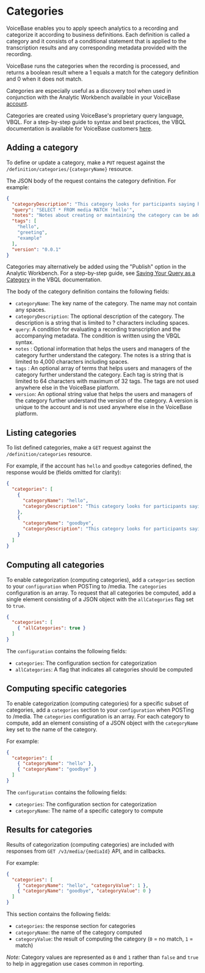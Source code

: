 # Categories

VoiceBase enables you to apply speech analytics to a recording and categorize it according to business definitions. Each definition is called a category and it consists of a conditional statement that is applied to the transcription results and any corresponding metadata provided with the recording.

VoiceBase runs the categories when the recording is processed, and returns a boolean result where a 1 equals a match for the category definition and 0 when it does not match.

Categories are especially useful as a discovery tool when used in conjunction with the Analytic Workbench available in your VoiceBase [account](https://app.voicebase.com/app/workbench). 

Categories are created using VoiceBase's proprietary query language, VBQL. For a step-by-step guide to syntax and best practices, the VBQL documentation is available for VoiceBase customers [here](https://app.voicebase.com/static/media/Getting_Started_With_VoiceBase.770cd9e8.pdf). 

## Adding a category

To define or update a category, make a `PUT` request against the `/definition/categories/{categoryName}` resource.

The JSON body of the request contains the category definition. For example:

```json
{
  "categoryDescription": "This category looks for participants saying hello",
  "query": "SELECT * FROM media MATCH 'hello'",
  "notes": "Notes about creating or maintaining the category can be added here",
  "tags": [
    "hello",
    "greeting",
    "example"
  ],
  "version": "0.0.1"
}
```
Categories may alternatively be added using the "Publish" option in the Analytic Workbench. For a step-by-step guide, see [Saving Your Query as a Category](https://app.voicebase.com/static/media/Getting_Started_With_VoiceBase.770cd9e8.pdf) in the VBQL documentation.

The body of the category definition contains the following fields:

- `categoryName`: The key name of the category. The name may not contain any spaces.
- `categoryDescription`: The optional description of the category. The description is a string that is limited to ? characters including spaces.
- `query`: A condition for evaluating a recording transcription and the accompanying metadata. The condition is written using the VBQL syntax.
- `notes` : Optional information that helps the users and managers of the category further understand the category. The notes is a string that is limited to 4,000 characters including spaces.
- `tags` : An optional array of terms that helps users and managers of the category further understand the category. Each tag is string that is limited to 64 characters with maximum of 32 tags. The tags are not used anywhere else in the VoiceBase platform.
- `version`: An optional string value that helps the users and managers of the category further understand the version of the category. A version is unique to the account and is not used anywhere else in the VoiceBase platform.


## Listing categories

To list defined categories, make a `GET` request against the `/definition/categories` resource.

For example, if the account has `hello` and `goodbye` categories defined, the response would be (fields omitted for clarity):

```json
{
  "categories": [
    {
      "categoryName": "hello",
      "categoryDescription": "This category looks for participants saying hello"
    },
    {
      "categoryName": "goodbye",
      "categoryDescription": "This category looks for participants saying goodbye"
    }
  ]
}
```

## Computing all categories

To enable categorization (computing categories), add a `categories` section to your `configuration` when POSTing to /media. The `categories` configuration is an array. To request that all categories be computed, add a single element consisting of a JSON object with the `allCategories` flag set to `true`.

```json
{
  "categories": [
    { "allCategories": true }
  ]
}
```

The `configuration` contains the following fields:

- `categories`: The configuration section for categorization
- `allCategories`: A flag that indicates all categories should be computed

## Computing specific categories

To enable categorization (computing categories) for a specific subset of categories, add a `categories` section to your `configuration` when POSTing to /media. The `categories` configuration is an array. For each category to compute, add an element consisting of a JSON
object with the `categoryName` key set to the name of the category.

For example:

```json
{
  "categories": [
    { "categoryName": "hello" },
    { "categoryName": "goodbye" }
  ]
}
```

The `configuration` contains the following fields:

- `categories`: The configuration section for categorization
- `categoryName`: The name of a specific category to compute


## Results for categories

Results of categorization (computing categories) are included with responses from `GET /v3/media/{mediaId}` API, and in callbacks.

For example:

```json
{
  "categories": [
    { "categoryName": "hello", "categoryValue": 1 },
    { "categoryName": "goodbye", "categoryValue": 0 }
  ]
}
```

This section contains the following fields:

- `categories`: the response section for categories
- `categoryName`: the name of the category computed
- `categoryValue`: the result of computing the category (`0` = no match, `1` = match)

*Note:* Category values are represented as `0` and `1` rather than `false` and `true`
to help in aggregation use cases common in reporting.
